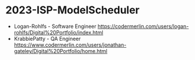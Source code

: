 # 2023-ISP-ModelScheduler

* Logan-Rohlfs - Software Engineer
https://codermerlin.com/users/logan-rohlfs/Digital%20Portfolio/index.html
* KrabbiePatty - QA Engineer
https://www.codermerlin.com/users/jonathan-gateley/Digital%20Portfolio/home.html
